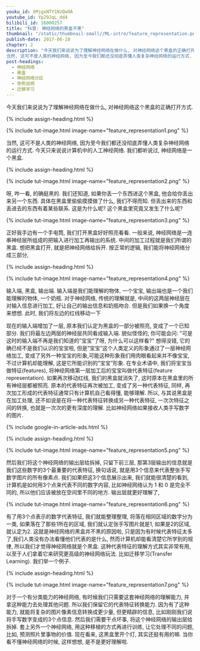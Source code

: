 ```yaml
---
youku_id: XMjgxNTY1NzQwOA
youtube_id: Yp29JqL_dd4
bilibili_id: 16000257
title: "科普: 神经网络的黑盒不黑"
thumbnail: "/static/thumbnail-small//ML-intro/feature_representation.png"
publish-date: 2017-06-10
chapter: 2
description: "今天我们来说说为了理解神经网络在做什么, 对神经网络这个黑盒的正确打开方式.
当然, 这可不是人类的神经网络, 因为至今我们都还没彻底弄懂人类复杂神经网络的运行方式. 今天只来说说计算机中的人工神经网络. 我们都听说过, 神经网络是一个黑盒."
post-headings:
  - 神经网络
  - 黑盒
  - 神经网络分区
  - 举例说明
  - 迁移学习
---
```


今天我们来说说为了理解神经网络在做什么, 对神经网络这个黑盒的正确打开方式.

 {% include assign-heading.html %}


{% include tut-image.html image-name="feature_representation1.png" %}

当然, 这可不是人类的神经网络, 因为至今我们都还没彻底弄懂人类复杂神经网络的运行方式. 今天只来说说计算机中的人工神经网络. 我们都听说过, 神经网络是一个黑盒.

 {% include assign-heading.html %}


{% include tut-image.html image-name="feature_representation2.png" %}

呀, 咋一看, 的确挺黑的. 我们还知道, 如果你丢一个东西进这个黑盒, 他会给你丢出来另一个东西. 具体在黑盒里偷偷摸摸做了什么, 我们不得而知. 但丢出来的东西和丢进去的东西有着某些联系. 这是为什么呢? 这个黑盒里究竟又发生了什么呢?

{% include tut-image.html image-name="feature_representation3.png" %}

正好我手边有一个手电筒, 我们打开黑盒好好照亮看看. 一般来说, 神经网络是一连串神经层所组成的把输入进行加工再输出的系统. 中间的加工过程就是我们所谓的黑盒. 想把黑盒打开, 就是把神经网络给拆开. 按正常的逻辑, 我们能将神经网络分成三部分,

 {% include assign-heading.html %}


{% include tut-image.html image-name="feature_representation4.png" %}

输入端, 黑盒, 输出端. 输入端是我们能理解的物体, 一个宝宝, 输出端也是一个我们能理解的物体, 一个奶瓶. 对于神经网络, 传统的理解就是, 中间的这两层神经层在对输入信息进行加工, 好让自己的输出信息和奶瓶吻合. 但是我们如果换一个角度来想想. 此时, 我们将左边的红线移动一下

现在的输入端增加了一层, 原本我们认定为黑盒的一部分被照亮, 变成了一个已知部分. 我们将最左边两层的神经层共同看成输入端. 貌似怪怪的, 你可能会问: "可是这时的输入端不再是我们知道的”宝宝”了呀, 为什么可以这样看?" 想得没错, 它的确已经不是我们认识的宝宝啦, 但是”宝宝”这个人类定义的形象通过了一层神经网络加工, 变成了另外一种宝宝的形象,可能这种形象我们用肉眼看起来并不像宝宝, 不过计算机却能理解, 这是它所能识别的”宝宝”形象.  在专业术语中, 我们将宝宝当做特征(features), 将神经网络第一层加工后的宝宝叫做代表特征(feature representation). 如果再次移动红线, 我们的黑盒就消失了,  这时原本在黑盒里的所有神经层都被照亮. 原本的代表特征再次被加工, 变成了另一种代表特征, 同样, 再次加工形成的代表特征通常只有计算机自己看得懂, 能够理解. 所以, 与其说黑盒是在加工处理, 还不如说是在将一种代表特征转换成另一种代表特征, 一次次特征之间的转换, 也就是一次次的更有深度的理解. 比如神经网络如果接收人类手写数字的图片.

{% include google-in-article-ads.html %}

 {% include assign-heading.html %}


{% include tut-image.html image-name="feature_representation5.png" %}

然后我们将这个神经网络的输出层给拆掉, 只留下前三层, 那第3层输出的信息就是我们这些数字的3个最重要的代表特征, 换句话说, 就是用3个信息来代表整张手写数字图片的所有像素点. 我们如果把这3个信息展示出来, 我们就能很清楚的看到, 计算机是如何用3个点来代表不同的数字内容, 比如神经网络认为 1 和 0 是完全不同的, 所以他们应该被放在空间里不同的地方. 输出层就更好理解了,

{% include tut-image.html image-name="feature_representation6.png" %}

有了用3个点表示的数字代表特征, 我们就能整理整理, 将落在相同区域的数字分为一类, 如果落在了那些1所在的区域, 我们就认定张手写图片就是1, 如果是2的区域, 就认定为2. 这就是神经网络的黑盒并不黑的原因啦, 只是因为有时候代表特征太多了,我们人类没有办法看懂他们代表的是什么, 然而计算机却能看清楚它所学到的规律, 所以我们才觉得神经网络就是个黑盒. 这种代表特征的理解方式其实非常有用, 以至于人们拿着它来研究更高级的神经网络玩法. 比如迁移学习(Transfer Learning). 我们举一个例子.


 {% include assign-heading.html %}


{% include tut-image.html image-name="feature_representation7.png" %}

对于一个有分类能力的神经网络, 有时候我们只需要这套神经网络的理解能力, 并拿这种能力去处理其他问题. 所以我们保留它的代表特征转换能力. 因为有了这种能力, 就能将复杂的图片像素信息转换成更少量, 但更精辟的信息, 比如刚刚我们说将手写数字变成的3个点信息. 然后我们需要干点坏事, 将这个神经网络的输出层给拆掉. 套上另外一个神经网络, 用这种移植的方式再进行训练, 让它处理不同的问题, 比如, 预测照片里事物的价值. 现在看来, 这黑盒里开个灯, 其实还挺有用的嘛. 当你看不懂神经网络的时候, 这样想想, 是不是更好理解啦.
